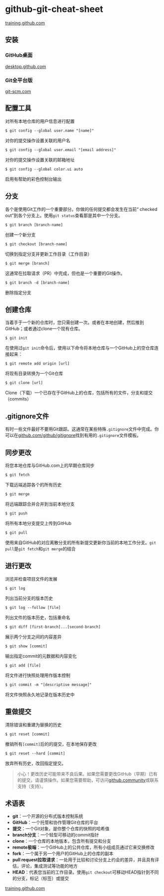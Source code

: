 # github-git-cheat-sheet

 [training.github.com](https://training.github.com/downloads/zh_CN/github-git-cheat-sheet/)

安装
--

### GitHub桌面

[desktop.github.com](https://desktop.github.com/)

### Git全平台版

[git-scm.com](https://git-scm.com/)

配置工具
----

对所有本地仓库的用户信息进行配置

`$ git config --global user.name "[name]"`

对你的提交操作设置关联的用户名

`$ git config --global user.email "[email address]"`

对你的提交操作设置关联的邮箱地址

`$ git config --global color.ui auto`

启用有帮助的彩色控制台输出

分支
--

各个是使用Git工作的一个重要部分。你做的任何提交都会发生在当前“ checked out”到各个分支上。使用`git status`查看那是其中一个分支。

`$ git branch [branch-name]`

创建一个新分支

`$ git checkout [branch-name]`

切换到指定分支并更新工作目录（工作目录）

`$ git merge [branch]`

这通常在拉取请求（PR）中完成，但也是一个重要的Git操作。

`$ git branch -d [branch-name]`

删除指定分支

创建仓库
----

当着手于一个新的仓库时，您只需创建一次。或者在本地创建，然后推到GitHub；或者通过clone一个现有仓库。

`$ git init`

在使用过`git init`命令后，使用以下命令将本地仓库与一个GitHub上的空仓库连接起来：

`$ git remote add origin [url]`

将现有目录转换为一个Git仓库

`$ git clone [url]`

Clone（下载）一个已存在于GitHub上的仓库，包括所有的文件，分支和提交（commits）

.gitignore文件
------------

有时一些文件最好不要用Git跟踪。这通常在某些特殊`.gitignore`文件中完成。你可以在[github.com/github/gitignore](https://github.com/github/gitignore)找到有用的`.gitignore`文件模板。

同步更改
----

将您本地仓库与GitHub.com上的早期仓库同步

`$ git fetch`

下载远端追踪各个的所有历史

`$ git merge`

将远端跟踪合并合并到当前本地分支

`$ git push`

将所有本地分支提交上传到GitHub

`$ git pull`

使用来自GitHub的对应离散分支的所有新提交更新你当前的本地工作分支。`git pull`是`git fetch`和`git merge`的结合

进行更改
----

浏览并检查项目文件的发展

`$ git log`

列出当前分支的版本历史

`$ git log --follow [file]`

列出文件的版本历史，包括重命名

`$ git diff [first-branch]...[second-branch]`

展示两个分支之间的内容差异

`$ git show [commit]`

输出指定commit的元数据和内容变化

`$ git add [file]`

将文件进行快照处理用作版本控制

`$ git commit -m "[descriptive message]"`

将文件快照永久地记录在版本历史中

重做提交
----

清除错误和重建为替换的历史

`$ git reset [commit]`

撤销所有`[commit]`后的的提交，在本地保存更改

`$ git reset --hard [commit]`

放弃所有历史，改回指定提交。

> 小心！更改历史可能带来不良后果。如果您需要更改GitHub（早期）已有的提交，请谨慎操作。如果您需要帮助，可访问[github.community](https://github.community/)或联系支持（支持）。

术语表
---

*   **git**：一个开源的分布式版本控制系统
*   **GitHub**：一个托管和协作管理Git仓库的平台
*   **提交**：一个Git对象，是你整个仓库的快照的哈希值
*   **branch分支**：一个轻型可移动的commit指针
*   **clone**：一个仓库的本地版本，包含所有提交和分支
*   **remote极端**：一个GitHub上的公共仓库，所有小组成员通过它来交换修改
*   **fork**：一个属于另一个用户的GitHub上的仓库的副本
*   **pull request拉取请求**：一处用于比较和讨论分支上约会的差异，并且具有评估，评论，集成测试等功能的地方
*   **HEAD**：代表您当前的工作目录。使用`git checkout`可移动HEAD指针到不同的分支，标记（标签）或提交





 [training.github.com](https://training.github.com/downloads/zh_CN/github-git-cheat-sheet/)

